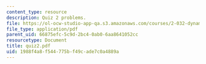 ```yaml
---
content_type: resource
description: Quiz 2 problems.
file: https://ol-ocw-studio-app-qa.s3.amazonaws.com/courses/2-032-dynamics-fall-2004/1988f4a8f544775bf49cade7c0a4889a_quiz2.pdf
file_type: application/pdf
parent_uid: 66875efc-5c9d-2bc4-0ab0-6aa8641052cc
resourcetype: Document
title: quiz2.pdf
uid: 1988f4a8-f544-775b-f49c-ade7c0a4889a
---
```

